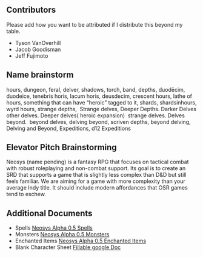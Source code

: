 
## Contributors

Please add how you want to be attributed if I distribute this beyond my table.

- Tyson VanOverhill
- Jacob Goodisman    
- Jeff Fujimoto

## Name brainstorm

hours, dungeon, feral, delver, shadows, torch, band, depths, duodēcim, duodeice, tenebris horis, lacum horis, deusdecim, crescent hours, lathe of hours, something that can have “heroic” tagged to it, shards, shardsinhours, wyrd hours, strange depths,  Strange delves, Deeper Depths. Darker Delves other delves. Deeper delves( heroic expansion)  strange delves. Delves beyond.  beyond delves, delving beyond, scriven depths, beyond delving, Delving and Beyond, Expeditions, d12 Expeditions

## Elevator Pitch Brainstorming

Neosys (name pending) is a fantasy RPG that focuses on tactical combat with robust roleplaying and non-combat support. Its goal is to create an SRD that supports a game that is slightly less complex than D&D but still feels familiar. We are aiming for a game with more complexity than your average Indy title. It should include modern affordances that OSR games tend to eschew.

## Additional Documents

- Spells [Neosys Alpha 0.5 Spells](https://docs.google.com/document/d/1gOSYdg5_NYDqD1hPoxiSGuOBubN93sHl-skdSTQNj2s/edit?usp=sharing)
- Monsters [Neosys Alpha 0.5 Monsters](https://docs.google.com/document/d/1nbgeDLMwoYitwAD1_IlWOReY6i58-l2Qg9golBW4cHU/edit?usp=sharing)
- Enchanted Items [Neosys Alpha 0.5 Enchanted Items](https://docs.google.com/document/d/1dL6cT85O2dHTCvy8k11YMji0Uesu1AqdyIB2eaHV5UA/edit?usp=sharing)
- Blank Character Sheet [Fillable google Doc](https://docs.google.com/document/d/1Z0OusouIHZYy74Fd7YHNFMS7Fdfum_fRYkYhVxDSEiU/edit?usp=sharing)